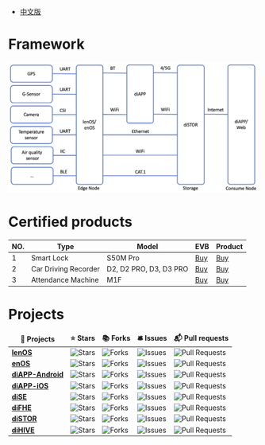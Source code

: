 * [中文版](./README_CN.md)

# Framework
<div align=center>
<img src="https://github.com/opendpcse/opendpc/blob/main/Framework.png">
</div>

# Certified products
<div align=center>

| NO.     | Type     | Model     | EVB    | Product     |  
| -------- | -------- | -------- | -------- | -------- |  
| 1 | Smart Lock | S50M Pro | <a href="https://opendpcse.github.io/">Buy</a> | <a href="https://opendpcse.github.io/">Buy</a> |  
| 2 | Car Driving Recorder | D2, D2 PRO, D3, D3 PRO | <a href="https://opendpcse.github.io/">Buy</a> | <a href="https://opendpcse.github.io/">Buy</a> |  
| 3 | Attendance Machine | M1F | <a href="https://opendpcse.github.io/">Buy</a> | <a href="https://opendpcse.github.io/">Buy</a> |  

</div>

# Projects
<table align=center>
  <thead align=center>
    <tr border: none;>
      <td><b>🎁 Projects</b></td>
      <td><b>⭐ Stars</b></td>
      <td><b>📚 Forks</b></td>
      <td><b>🛎 Issues</b></td>
      <td><b>📬 Pull requests</b></td>
    </tr>
  </thead>
  <tbody>
  	  <tr>
      <td><a href="https://github.com/opendpcse/lenOS"><b>lenOS</b></a></td>
      <td><img alt="Stars" src="https://img.shields.io/github/stars/opendpcse/lenOS?style=flat-square&labelColor=343b41"/></td>
      <td><img alt="Forks" src="https://img.shields.io/github/forks/opendpcse/lenOS?style=flat-square&labelColor=343b41"/></td>
      <td><img alt="Issues" src="https://img.shields.io/github/issues/opendpcse/lenOS?style=flat-square&labelColor=343b41"/></td>
      <td><img alt="Pull Requests" src="https://img.shields.io/github/issues-pr/opendpcse/lenOS?style=flat-square&labelColor=343b41"/></td>
    </tr>
    <tr>
      <td><a href="https://github.com/opendpcse/enOS"><b>enOS</b></a></td>
      <td><img alt="Stars" src="https://img.shields.io/github/stars/opendpcse/enOS?style=flat-square&labelColor=343b41"/></td>
      <td><img alt="Forks" src="https://img.shields.io/github/forks/opendpcse/enOS?style=flat-square&labelColor=343b41"/></td>
      <td><img alt="Issues" src="https://img.shields.io/github/issues/opendpcse/enOS?style=flat-square&labelColor=343b41"/></td>
      <td><img alt="Pull Requests" src="https://img.shields.io/github/issues-pr/opendpcse/enOS?style=flat-square&labelColor=343b41"/></td>
    </tr>
    <tr>
      <td><a href="https://github.com/opendpcse/diAPP-Android"><b>diAPP-Android</b></a></td>
      <td><img alt="Stars" src="https://img.shields.io/github/stars/opendpcse/diAPP-Android?style=flat-square&labelColor=343b41"/></td>
      <td><img alt="Forks" src="https://img.shields.io/github/forks/opendpcse/diAPP-Android?style=flat-square&labelColor=343b41"/></td>
      <td><img alt="Issues" src="https://img.shields.io/github/issues/opendpcse/diAPP-Android?style=flat-square&labelColor=343b41"/></td>
      <td><img alt="Pull Requests" src="https://img.shields.io/github/issues-pr/opendpcse/diAPP-Android?style=flat-square&labelColor=343b41"/></td>
    </tr>
    <tr>
      <td><a href="https://github.com/opendpcse/diAPP-iOS"><b>diAPP-iOS</b></a></td>
      <td><img alt="Stars" src="https://img.shields.io/github/stars/opendpcse/diAPP-iOS?style=flat-square&labelColor=343b41"/></td>
      <td><img alt="Forks" src="https://img.shields.io/github/forks/opendpcse/diAPP-iOS?style=flat-square&labelColor=343b41"/></td>
      <td><img alt="Issues" src="https://img.shields.io/github/issues/opendpcse/diAPP-iOS?style=flat-square&labelColor=343b41"/></td>
      <td><img alt="Pull Requests" src="https://img.shields.io/github/issues-pr/opendpcse/diAPP-iOS?style=flat-square&labelColor=343b41"/></td>
    </tr>
    <tr>
      <td><a href="https://github.com/opendpcse/diSE"><b>diSE</b></a></td>
      <td><img alt="Stars" src="https://img.shields.io/github/stars/opendpcse/diSE?style=flat-square&labelColor=343b41"/></td>
      <td><img alt="Forks" src="https://img.shields.io/github/forks/opendpcse/diSE?style=flat-square&labelColor=343b41"/></td>
      <td><img alt="Issues" src="https://img.shields.io/github/issues/opendpcse/diSE?style=flat-square&labelColor=343b41"/></td>
      <td><img alt="Pull Requests" src="https://img.shields.io/github/issues-pr/opendpcse/diSE?style=flat-square&labelColor=343b41"/></td>
    </tr>
    <tr>
      <td><a href="https://github.com/opendpcse/diFHE"><b>diFHE</b></a></td>
      <td><img alt="Stars" src="https://img.shields.io/github/stars/opendpcse/diFHE?style=flat-square&labelColor=343b41"/></td>
      <td><img alt="Forks" src="https://img.shields.io/github/forks/opendpcse/diFHE?style=flat-square&labelColor=343b41"/></td>
      <td><img alt="Issues" src="https://img.shields.io/github/issues/opendpcse/diFHE?style=flat-square&labelColor=343b41"/></td>
      <td><img alt="Pull Requests" src="https://img.shields.io/github/issues-pr/opendpcse/diFHE?style=flat-square&labelColor=343b41"/></td>
    </tr>
    </tr>
       <tr>
      <td><a href="https://github.com/opendpcse/diSTOR"><b>diSTOR</b></a></td>
      <td><img alt="Stars" src="https://img.shields.io/github/stars/opendpcse/diSTOR?style=flat-square&labelColor=343b41"/></td>
      <td><img alt="Forks" src="https://img.shields.io/github/forks/opendpcse/diSTOR?style=flat-square&labelColor=343b41"/></td>
      <td><img alt="Issues" src="https://img.shields.io/github/issues/opendpcse/diSTOR?style=flat-square&labelColor=343b41"/></td>
      <td><img alt="Pull Requests" src="https://img.shields.io/github/issues-pr/opendpcse/diSTOR?style=flat-square&labelColor=343b41"/></td>
    </tr>
    <tr>
      <td><a href="https://github.com/opendpcse/diHIVE"><b>diHIVE</b></a></td>
      <td><img alt="Stars" src="https://img.shields.io/github/stars/opendpcse/diHIVE?style=flat-square&labelColor=343b41"/></td>
      <td><img alt="Forks" src="https://img.shields.io/github/forks/opendpcse/diHIVE?style=flat-square&labelColor=343b41"/></td>
      <td><img alt="Issues" src="https://img.shields.io/github/issues/opendpcse/diHIVE?style=flat-square&labelColor=343b41"/></td>
      <td><img alt="Pull Requests" src="https://img.shields.io/github/issues-pr/opendpcse/diHIVE?style=flat-square&labelColor=343b41"/></td>
    </tr>
  </tbody>
</table>
